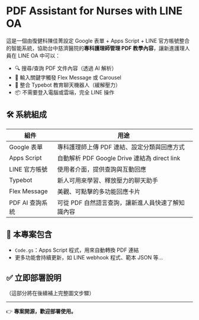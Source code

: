 # PDF Assistant for Nurses with LINE OA

這是一個由復健科陳佳菁設定 Google 表單 + Apps Script + LINE 官方帳號整合的智能系統，協助台中慈濟醫院的**專科護理師管理 PDF 教學內容**，讓新進護理人員在 LINE OA 中可以：

- 🔍 搜尋/查詢 PDF 文件內容（透過 AI 解析）
- 🤖 輸入關鍵字觸發 Flex Message 或 Carousel
- 🧠 整合 Typebot 教育聊天機器人（緩解壓力）
- 📦 不需要登入電腦或雲端，完全 LINE 操作

## 🛠 系統組成

| 組件 | 用途 |
|------|------|
| Google 表單 | 專科護理師上傳 PDF 連結、設定分類與回應方式 |
| Apps Script | 自動解析 PDF Google Drive 連結為 direct link |
| LINE 官方帳號 | 使用者介面，提供查詢與互動回應 |
| Typebot | 新人可用來學習、釋放壓力的聊天助手 |
| Flex Message | 美觀、可點擊的多功能回應卡片 |
| PDF AI 查詢系統 | 可從 PDF 自然語言查詢，讓新進人員快速了解知識內容 |

## 📂 本專案包含

- `Code.gs`：Apps Script 程式，用來自動轉換 PDF 連結
- 更多功能會持續更新，如 LINE webhook 程式、範本 JSON 等...

## ✅ 立即部署說明

（這部分將在後續補上完整圖文步驟）

---

👉 **專案開源，歡迎部署使用。**
